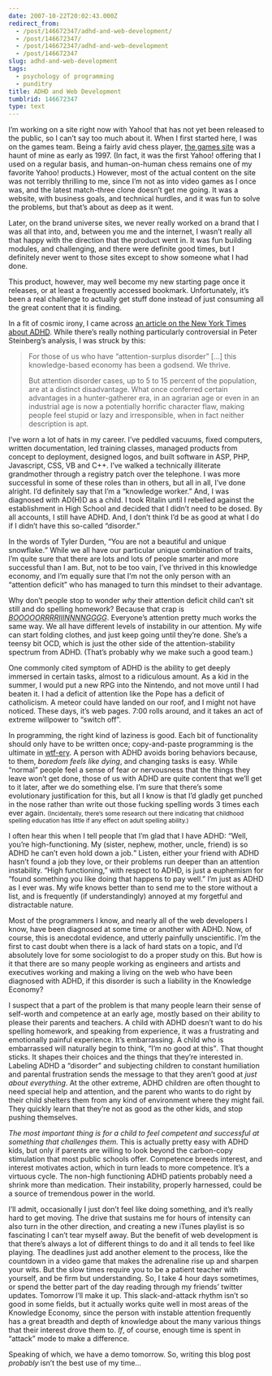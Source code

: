 ```yaml
---
date: 2007-10-22T20:02:43.000Z
redirect_from:
  - /post/146672347/adhd-and-web-development/
  - /post/146672347/
  - /post/146672347/adhd-and-web-development
  - /post/146672347
slug: adhd-and-web-development
tags:
  - psychology of programming
  - punditry
title: ADHD and Web Development
tumblrid: 146672347
type: text
---
```

<p>I&rsquo;m working on a site right now with Yahoo! that has not yet been released to the public, so I can&rsquo;t say too much about it.  When I first started here, I was on the games team.  Being a fairly avid chess player, <a href="http://games.yahoo.com">the games site</a> was a haunt of mine as early as 1997.  (In fact, it was the first Yahoo! offering that I used on a regular basis, and human-on-human chess remains one of my favorite Yahoo! products.)  However, most of the actual content on the site was not terribly thrilling to me, since I&rsquo;m not as into video games as I once was, and the latest match-three clone doesn&rsquo;t get me going.  It was a website, with business goals, and technical hurdles, and it was fun to solve the problems, but that&rsquo;s about as deep as it went.</p>

<p>Later, on the brand universe sites, we never really worked on a brand that I was all that into, and, between you me and the internet, I wasn&rsquo;t really all that happy with the direction that the product went in.  It was fun building modules, and challenging, and there were definite good times, but I definitely never went to those sites except to show someone what I had done.</p>

<p>This product, however, may well become my new starting page once it releases, or at least a frequently accessed bookmark.  Unfortunately, it&rsquo;s been a real challenge to actually get stuff done instead of just consuming all the great content that it is finding.</p>

<p>In a fit of cosmic irony, I came across <a href="http://www.nytimes.com/2006/03/07/health/07essa.html?ex=1189656000&amp;en=f0e1ab4fcd4ed85c&amp;ei=5070">an article on the New York Times about <abbr title="Attention Deficit Hyperactivity Disorder">ADHD</abbr></a>.  While there&rsquo;s really nothing particularly controversial in Peter Steinberg&rsquo;s analysis, I was struck by this:</p>

<blockquote cite="http://www.nytimes.com/2006/03/07/health/07essa.html?ex=1189656000&amp;en=f0e1ab4fcd4ed85c&amp;ei=5070">For those of us who have &ldquo;attention-surplus disorder&rdquo; [&hellip;] this knowledge-based economy has been a godsend. We thrive.

But attention disorder cases, up to 5 to 15 percent of the population, are at a distinct disadvantage. What once conferred certain advantages in a hunter-gatherer era, in an agrarian age or even in an industrial age is now a potentially horrific character flaw, making people feel stupid or lazy and irresponsible, when in fact neither description is apt. </blockquote>

<p>I&rsquo;ve worn a lot of hats in my career.  I&rsquo;ve peddled vacuums, fixed computers, written documentation, led training classes, managed products from concept to deployment, designed logos, and built software in ASP, PHP, Javascript, CSS, VB and C++.  I&rsquo;ve walked a technically illiterate grandmother through a registry patch over the telephone.  I was more successful in some of these roles than in others, but all in all, I&rsquo;ve done alright.  I&rsquo;d definitely say that I&rsquo;m a &ldquo;knowledge worker.&rdquo;  And, I was diagnosed with AD(H)D as a child.  I took Ritalin until I rebelled against the establishment in High School and decided that I didn&rsquo;t need to be dosed.  By all accounts, I still have ADHD.  And, I don&rsquo;t think I&rsquo;d be as good at what I do if I didn&rsquo;t have this so-called &ldquo;disorder.&rdquo;</p>

<p>In the words of Tyler Durden, <q>You are not a beautiful and unique snowflake.</q>  While we all have our particular unique combination of traits, I&rsquo;m quite sure that there are lots and lots of people smarter and more successful than I am.  But, not to be too vain, I&rsquo;ve thrived in this knowledge economy, and I&rsquo;m equally sure that I&rsquo;m not the only person with an &ldquo;attention deficit&rdquo; who has managed to turn this mindset to their advantage.</p>

<p>Why don&rsquo;t people stop to wonder <em>why</em> their attention deficit child can&rsquo;t sit still and do spelling homework?  Because that crap is <em><abbr title="boring">BOOOOORRRRIIINNNNGGGG</abbr></em>.  Everyone&rsquo;s attention pretty much works the same way.  We all have different levels of instability in our attention.  My wife can start folding clothes, and just keep going until they&rsquo;re done.  She&rsquo;s a teensy bit OCD, which is just the other side of the attention-stability spectrum from ADHD.  (That&rsquo;s probably why we make such a good team.)</p>

<p>One commonly cited symptom of ADHD is the ability to get deeply immersed in certain tasks, almost to a ridiculous amount.  As a kid in the summer, I would put a new RPG into the Nintendo, and not move until I had beaten it.  I had a deficit of attention like the Pope has a deficit of catholicism.  A meteor could have landed on our roof, and I might not have noticed.  These days, it&rsquo;s web pages.  7:00 rolls around, and it takes an act of extreme willpower to &ldquo;switch off&rdquo;.</p>

<p>In programming, the right kind of laziness is good.  Each bit of functionality should only have to be written once; copy-and-paste programming is the ultimate in <a href="http://worsethanfailure">wtf-ery</a>.  A person with ADHD avoids boring behaviors because, to them, <em>boredom feels like dying</em>, and changing tasks is easy.  While &ldquo;normal&rdquo; people feel a sense of fear or nervousness that the things they leave won&rsquo;t get done, those of us with ADHD are quite content that we&rsquo;ll get to it later, after we do something else.  I&rsquo;m sure that there&rsquo;s some evolutionary justification for this, but all I know is that I&rsquo;d gladly get punched in the nose rather than write out those fucking spelling words 3 times each ever again.  <small>(Incidentally, there&rsquo;s some research out there indicating that childhood spelling education has little if any effect on adult spelling ability.)</small></p>

<p>I often hear this when I tell people that I&rsquo;m glad that I have ADHD: <q>Well, you&rsquo;re high-functioning.  My (sister, nephew, mother, uncle, friend) is so ADHD he can&rsquo;t even hold down a job.</q>  Listen, either your friend with ADHD hasn&rsquo;t found a job they love, or their problems run deeper than an attention instability.  &ldquo;High functioning,&rdquo; with respect to ADHD, is just a euphemism for &ldquo;found something you like doing that happens to pay well.&rdquo;  I&rsquo;m just as ADHD as I ever was.  My wife knows better than to send me to the store without a list, and is frequently (if understandingly) annoyed at my forgetful and distractable nature.</p>

<p>Most of the programmers I know, and nearly all of the web developers I know, have been diagnosed at some time or another with ADHD.  Now, of course, this is anecdotal evidence, and utterly painfully unscientific.  I&rsquo;m the first to cast doubt when there is a lack of hard stats on a topic, and I&rsquo;d absolutely love for some sociologist to do a proper study on this.  But how is it that there are so many people working as engineers and artists and executives working and making a living on the web who have been diagnosed with ADHD, if this disorder is such a liability in the Knowledge Economy?</p>

<p>I suspect that a part of the problem is that many people learn their sense of self-worth and competence at an early age, mostly based on their ability to please their parents and teachers.  A child with ADHD doesn&rsquo;t want to do his spelling homework, and speaking from experience, it was a frustrating and emotionally painful experience.  It&rsquo;s embarrassing.  A child who is embarrassed will naturally begin to think, <q>I&rsquo;m no good at this</q>.  That thought sticks.  It shapes their choices and the things that they&rsquo;re interested in.  Labeling ADHD a &ldquo;disorder&rdquo; and subjecting children to constant humiliation and parental frustration sends the message to that they aren&rsquo;t good at <em>just about everything</em>.  At the other extreme, ADHD children are often thought to need special help and attention, and the parent who wants to do right by their child shelters them from any kind of environment where they might fail.  They quickly learn that they&rsquo;re not as good as the other kids, and stop pushing themselves.</p>

<p><em>The most important thing is for a child to feel competent and successful at something that challenges them.</em>  This is actually pretty easy with ADHD kids, but only if parents are willing to look beyond the carbon-copy stimulation that most public schools offer.  Competence breeds interest, and interest motivates action, which in turn leads to more competence.  It&rsquo;s a virtuous cycle.  The non-high functioning ADHD patients probably need a shrink more than medication.  Their instability, properly harnessed, could be a source of tremendous power in the world.</p>

<p>I&rsquo;ll admit, occasionally I just don&rsquo;t feel like doing something, and it&rsquo;s really hard to get moving.  The drive that sustains me for hours of intensity can also turn in the other direction, and creating a new iTunes playlist is so fascinating I can&rsquo;t tear myself away.  But the benefit of web development is that there&rsquo;s always a lot of different things to do and it all tends to feel like playing.  The deadlines just add another element to the process, like the countdown in a video game that makes the adrenaline rise up and sharpen your wits.  But the slow times require you to be a patient teacher with yourself, and be firm but understanding.  So, I take 4 hour days sometimes, or spend the better part of the day reading through my friends&rsquo; twitter updates.  Tomorrow I&rsquo;ll make it up.  This slack-and-attack rhythm isn&rsquo;t so good in some fields, but it actually works quite well in most areas of the Knowledge Economy, since the person with instable attention frequently has a great breadth and depth of knowledge about the many various things that their interest drove them to.  <em>If</em>, of course, enough time is spent in &ldquo;attack&rdquo; mode to make a difference.</p>

<p>Speaking of which, we have a demo tomorrow.  So, writing this blog post <em>probably</em> isn&rsquo;t the best use of my time&hellip;</p>
